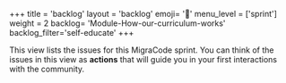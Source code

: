 +++
title = 'backlog'
layout = 'backlog'
emoji= '🥞'
menu_level = ['sprint']
weight = 2
backlog= 'Module-How-our-curriculum-works'
backlog_filter='self-educate'
+++

This view lists the issues for this MigraCode sprint. You can think of the issues in this view as **actions** that will guide you in your first interactions with the community.
